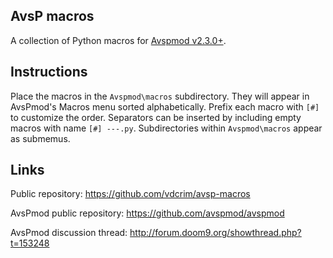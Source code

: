 AvsP macros
-----------

A collection of Python macros for [Avspmod v2.3.0+](https://github.com/avspmod/avspmod). 

Instructions
------------

Place the macros in the `Avspmod\macros` subdirectory. They will appear in 
AvsPmod's Macros menu sorted alphabetically. Prefix each macro with `[#]` 
to customize the order. Separators can be inserted by including empty macros 
with name `[#] ---.py`. Subdirectories within `Avspmod\macros` appear as 
submemus.

Links
-----

Public repository: <https://github.com/vdcrim/avsp-macros>

AvsPmod public repository: <https://github.com/avspmod/avspmod>

AvsPmod discussion thread: <http://forum.doom9.org/showthread.php?t=153248>

